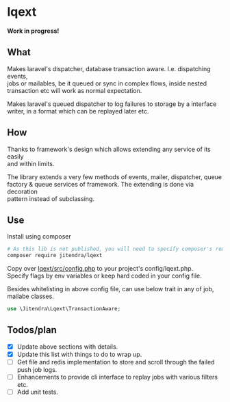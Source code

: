 # lqext

**Work in progress!**

## What
Makes laravel's dispatcher, database transaction aware. I.e. dispatching events,  
jobs or mailables, be it queued or sync in complex flows, inside nested  
transaction etc will work as normal expectation.  

Makes laravel's queued dispatcher to log failures to storage by a interface  
writer, in a format which can be replayed later etc.  

## How
Thanks to framework's design which allows extending any service of its easily  
and within limits.  

The library extends a very few methods of events, mailer, dispatcher, queue  
factory & queue services of framework. The extending is done via decoration  
pattern instead of subclassing.  

## Use

Install using composer  
```sh
# As this lib is not published, you will need to specify composer's remote repo.
composer require jitendra/lqext
```

Copy over [lqext/src/config.php](https://github.com/jitendra-1217/lqext/blob/master/src/config.php) to your project's config/lqext.php.  
Specify flags by env variables or keep hard coded in your config file.

Besides whitelisting in above config file, can use below trait in any of job, mailabe classes.  
```php
use \Jitendra\Lqext\TransactionAware;
```

## Todos/plan
- [x] Update above sections with details.
- [x] Update this list with things to do to wrap up.
- [ ] Get file and redis implementation to store and scroll through the failed  
    push job logs.
- [ ] Enhancements to provide cli interface to replay jobs with various filters  
    etc.
- [ ] Add unit tests.
